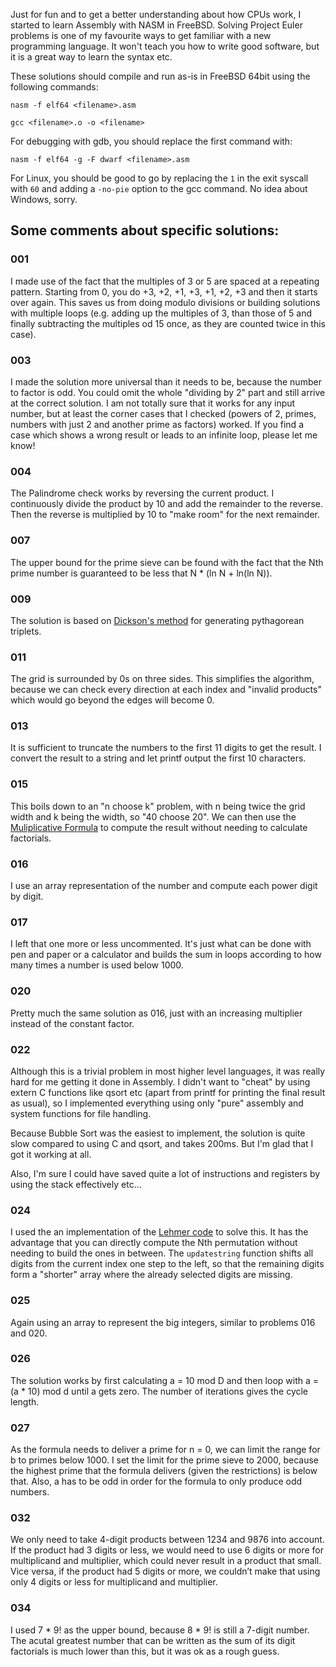 Just for fun and to get a better understanding about how CPUs work, I started to learn Assembly with NASM in FreeBSD. Solving Project Euler problems is one of my favourite ways to get familiar with a new programming language. It won't teach you how to write good software, but it is a great way to learn the syntax etc.

These solutions should compile and run as-is in FreeBSD 64bit using the following commands:

`nasm -f elf64 <filename>.asm`

`gcc <filename>.o -o <filename>`

For debugging with gdb, you should replace the first command with:

`nasm -f elf64 -g -F dwarf <filename>.asm`

For Linux, you should be good to go by replacing the `1` in the exit syscall with `60` and adding a `-no-pie` option to the gcc command. No idea about Windows, sorry.



## Some comments about specific solutions:

### 001
I made use of the fact that the multiples of 3 or 5 are spaced at a repeating pattern. Starting from 0, you do +3, +2, +1, +3, +1, +2, +3 and then it starts over again. This saves us from doing modulo divisions or building solutions with multiple loops (e.g. adding up the multiples of 3, than those of 5 and finally subtracting the multiples od 15 once, as they are counted twice in this case).

### 003
I made the solution more universal than it needs to be, because the number to factor is odd. You could omit the whole "dividing by 2" part and still arrive at the correct solution. I am not totally sure that it works for any input number, but at least the corner cases that I checked (powers of 2, primes, numbers with just 2 and another prime as factors) worked. If you find a case which shows a wrong result or leads to an infinite loop, please let me know!

### 004
The Palindrome check works by reversing the current product. I continuously divide the product by 10 and add the remainder to the reverse. Then the reverse is multiplied by 10 to "make room" for the next remainder.

### 007
The upper bound for the prime sieve can be found with the fact that the Nth prime number is guaranteed to be less that N * (ln N + ln(ln N)).

### 009
The solution is based on [Dickson's method](https://en.wikipedia.org/wiki/Formulas_for_generating_Pythagorean_triples#Dickson's_method) for generating pythagorean triplets.

### 011
The grid is surrounded by 0s on three sides. This simplifies the algorithm, because we can check every direction at each index and "invalid products" which would go beyond the edges will become 0.

### 013
It is sufficient to truncate the numbers to the first 11 digits to get the result. I convert the result to a string and let printf output the first 10 characters.

### 015
This boils down to an "n choose k" problem, with n being twice the grid width and k being the width, so "40 choose 20". We can then use the [Muliplicative Formula](https://en.wikipedia.org/wiki/Binomial_coefficient#Multiplicative_formula) to compute the result without needing to calculate factorials.

### 016
I use an array representation of the number and compute each power digit by digit.

### 017
I left that one more or less uncommented. It's just what can be done with pen and paper or a calculator and builds the sum in loops according to how many times a number is used below 1000.

### 020
Pretty much the same solution as 016, just with an increasing multiplier instead of the constant factor.

### 022
Although this is a trivial problem in most higher level languages, it was really hard for me getting it done in Assembly. I didn't want to "cheat" by using extern C functions like qsort etc (apart from printf for printing the final result as usual), so I implemented everything using only "pure" assembly and system functions for file handling.

Because Bubble Sort was the easiest to implement, the solution is quite slow compared to using C and qsort, and takes 200ms. But I'm glad that I got it working at all.

Also, I'm sure I could have saved quite a lot of instructions and registers by using the stack effectively etc...

### 024
I used the an implementation of the [Lehmer code](https://en.wikipedia.org/wiki/Lehmer_code) to solve this. It has the advantage that you can directly compute the Nth permutation without needing to build the ones in between. The `updatestring` function shifts all digits from the current index one step to the left, so that the remaining digits form a "shorter" array where the already selected digits are missing.

### 025
Again using an array to represent the big integers, similar to problems 016 and 020.

### 026
The solution works by first calculating a = 10 mod D and then loop with a = (a * 10) mod d until a gets zero. The number of iterations gives the cycle length.

### 027
As the formula needs to deliver a prime for n = 0, we can limit the range for b to primes below 1000. I set the limit for the prime sieve to 2000, because the highest prime that the formula delivers (given the restrictions) is below that. Also, a has to be odd in order for the formula to only produce odd numbers.

### 032
We only need to take 4-digit products between 1234 and 9876 into account. If the product had 3 digits or less, we would need to use 6 digits or more for multiplicand and multiplier, which could never result in a product that small. Vice versa, if the product had 5 digits or more, we couldn’t make that using only 4 digits or less for multiplicand and multiplier.

### 034
I used 7 * 9! as the upper bound, because 8 * 9! is still a 7-digit number. The acutal greatest number that can be written as the sum of its digit factorials is much lower than this, but it was ok as a rough guess.
